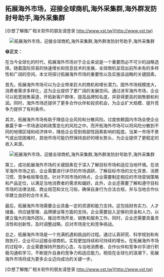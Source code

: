 ## **拓展海外市场，迎接全球商机,海外采集群,海外群发防封号助手,海外采集群**

[😍想了解推广相关软件的朋友请登录 http://www.vst.tw](http://www.vst.tw)

 <center><img src="https://vst.tw/MP4/tuiguang/png/8.png" alt="拓展海外市场，迎接全球商机,海外采集群,海外群发防封号助手,海外采集群"></center>

**😄正文：**

在当今全球化的时代，拓展海外市场对于企业来说是一个重要而必不可少的战略选择。随着国际贸易的快速增长和信息技术的发展，全球商机呈现出前所未有的多样性和广阔的空间。本文将探讨拓展海外市场的重要性以及实施该战略的关键因素。

首先，拓展海外市场可以为企业带来巨大的商机和增长潜力。国外市场规模庞大，消费者需求多样化，这为企业提供了更广阔的发展空间。通过进军海外市场，企业可以拓宽销售渠道，开拓新客户群体，提高品牌知名度，并获得更高的销售额和利润。同时，海外市场还提供了更多合作伙伴和投资机会，为企业扩大规模、提升竞争力提供了有利条件。

其次，拓展海外市场有助于降低企业风险和分散风险。过度依赖国内市场会使企业暴露于单一市场波动和政策变化的风险之中。而开拓海外市场可以将风险分散到不同的地理区域和经济体中，降低企业受到局部性因素影响的程度。当某一市场不景气或出现困难时，其他市场可能仍然保持良好的增长势头，为企业提供了更稳定的收入来源。

 <center><img src="https://vst.tw/MP4/tuiguang/png/3.png" alt="拓展海外市场，迎接全球商机,海外采集群,海外群发防封号助手,海外采集群"></center>

第三，成功拓展海外市场的关键因素在于深入了解目标市场和适应当地环境。在进军海外市场之前，企业需要进行详尽的市场调研，了解目标市场的文化背景、消费习惯、竞争格局等信息。针对不同市场的特点，企业需要制定相应的市场营销策略和产品定位，以满足当地消费者的需求和偏好。此外，企业还需要了解和遵守目标市场的法律法规、商业规范和文化习俗，确保自身行为合法合规，并与当地合作伙伴建立良好的合作关系。

最后，拓展海外市场需要企业具备一定的资源和能力支持。这包括财务实力、人才储备、供应链管理、品牌建设等方面的支持。企业需要投入足够的资金和人力，以建立强大的海外团队，推动市场开发、销售和服务工作。同时，企业还需要具备灵活性和创新性，及时调整战略，应对市场变化和竞争挑战。

总之，拓展海外市场是一个充满机遇和挑战的过程。通过认真研究、科学规划和有效执行，企业可以迎接全球商机，实现更加持续和可持续的增长。在拓展海外市场的过程中，企业需要保持开放的心态，与当地消费者、合作伙伴和竞争对手进行积极沟通和学习，不断提升自身的竞争力和适应能力。相信在全球化的浪潮下，拓展海外市场将成为更多企业迈向成功的关键一步。

[😍想了解推广相关软件的朋友请登录 http://www.vst.tw](http://www.vst.tw)



